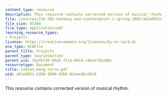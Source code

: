 ```yaml
---
content_type: resource
description: This resource contains corrected version of musical rhythm.
file: /courses/21m-301-harmony-and-counterpoint-i-spring-2005/a61e0451e3583b9443b681aeedbcddc0_nathan_meng_corre.pdf
file_size: 95369
file_type: application/pdf
learning_resource_types:
- Projects
license: https://creativecommons.org/licenses/by-nc-sa/4.0/
ocw_type: OCWFile
parent_title: Projects
parent_type: CourseSection
parent_uid: 39afb745-09a5-f1cb-9414-c9d1e7b62dbc
resourcetype: Document
title: nathan_meng_corre.pdf
uid: a61e0451-e358-3b94-43b6-81aeedbcddc0
---
```

This resource contains corrected version of musical rhythm.